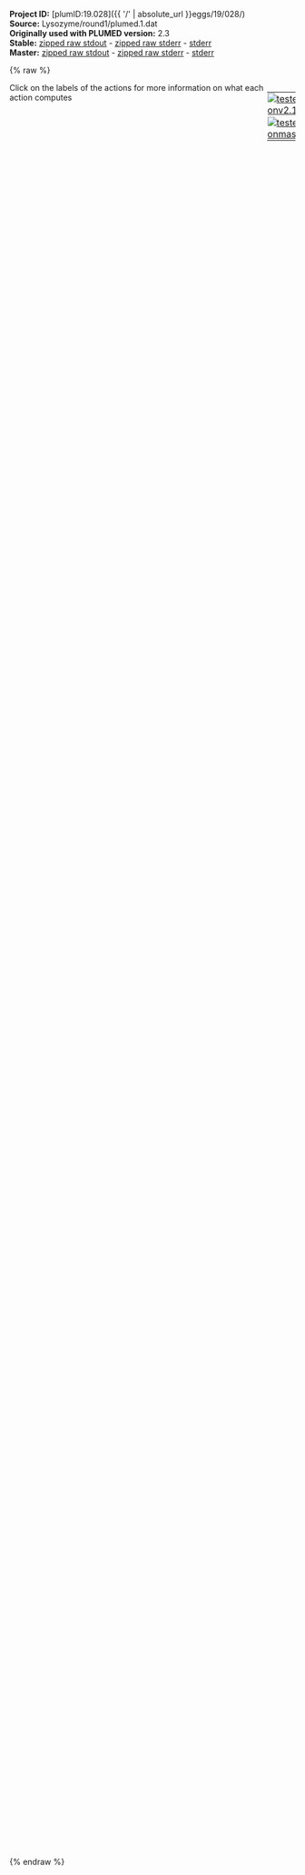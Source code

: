 **Project ID:** [plumID:19.028]({{ '/' | absolute_url }}eggs/19/028/)  
**Source:** Lysozyme/round1/plumed.1.dat  
**Originally used with PLUMED version:** 2.3  
**Stable:** [zipped raw stdout](plumed.1.dat.plumed.stdout.txt.zip) - [zipped raw stderr](plumed.1.dat.plumed.stderr.txt.zip) - [stderr](plumed.1.dat.plumed.stderr)  
**Master:** [zipped raw stdout](plumed.1.dat.plumed_master.stdout.txt.zip) - [zipped raw stderr](plumed.1.dat.plumed_master.stderr.txt.zip) - [stderr](plumed.1.dat.plumed_master.stderr)  

{% raw %}
<div style="width: 100%; float:left">
<div style="width: 90%; float:left" id="value_details_data/Lysozyme/round1/plumed.1.dat"> Click on the labels of the actions for more information on what each action computes </div>
<div style="width: 10%; float:left"><table><tr><td style="padding:1px"><a href="plumed.1.dat.plumed.stderr"><img src="https://img.shields.io/badge/v2.10-passing-green.svg" alt="tested onv2.10" /></a></td></tr><tr><td style="padding:1px"><a href="plumed.1.dat.plumed_master.stderr"><img src="https://img.shields.io/badge/master-passing-green.svg" alt="tested onmaster" /></a></td></tr></table></div></div>
<pre style="width=97%;">
<span class="plumedtooltip" style="color:green">WHOLEMOLECULES<span class="right">This action is used to rebuild molecules that can become split by the periodic boundary conditions. <a href="https://www.plumed.org/doc-master/user-doc/html/_w_h_o_l_e_m_o_l_e_c_u_l_e_s.html" style="color:green">More details</a><i></i></span></span> <span class="plumedtooltip">ENTITY0<span class="right">the atoms that make up a molecule that you wish to align<i></i></span></span>=1-2881


<span style="display:none;" id="data/Lysozyme/round1/plumed.1.dat">The WHOLEMOLECULES action with label <b></b> calculates something</span><b name="data/Lysozyme/round1/plumed.1.datlig" onclick='showPath("data/Lysozyme/round1/plumed.1.dat","data/Lysozyme/round1/plumed.1.datlig","data/Lysozyme/round1/plumed.1.datlig","violet")'>lig</b><span style="display:none;" id="data/Lysozyme/round1/plumed.1.datlig">The COM action with label <b>lig</b> calculates the following quantities:<table  align="center" frame="void" width="95%" cellpadding="5%"><tr><td width="5%"><b> Quantity </b>  </td><td width="5%"><b> Type </b>  </td><td><b> Description </b> </td></tr><tr><td width="5%">lig</td><td width="5%"><font color="violet">atoms</font></td><td>virtual atom calculated by COM action</td></tr></table></span>: <span class="plumedtooltip" style="color:green">COM<span class="right">Calculate the center of mass for a group of atoms. <a href="https://www.plumed.org/doc-master/user-doc/html/_c_o_m.html" style="color:green">More details</a><i></i></span></span> <span class="plumedtooltip">ATOMS<span class="right">the list of atoms which are involved the virtual atom's definition<i></i></span></span>=2870,2872,2874


<b name="data/Lysozyme/round1/plumed.1.datd1" onclick='showPath("data/Lysozyme/round1/plumed.1.dat","data/Lysozyme/round1/plumed.1.datd1","data/Lysozyme/round1/plumed.1.datd1","black")'>d1</b><span style="display:none;" id="data/Lysozyme/round1/plumed.1.datd1">The DISTANCE action with label <b>d1</b> calculates the following quantities:<table  align="center" frame="void" width="95%" cellpadding="5%"><tr><td width="5%"><b> Quantity </b>  </td><td width="5%"><b> Type </b>  </td><td><b> Description </b> </td></tr><tr><td width="5%">d1</td><td width="5%"><font color="black">scalar</font></td><td>the DISTANCE between this pair of atoms</td></tr></table></span>: <span class="plumedtooltip" style="color:green">DISTANCE<span class="right">Calculate the distance between a pair of atoms. <a href="https://www.plumed.org/doc-master/user-doc/html/_d_i_s_t_a_n_c_e.html" style="color:green">More details</a><i></i></span></span> <span class="plumedtooltip">ATOMS<span class="right">the pair of atom that we are calculating the distance between<i></i></span></span>=<b name="data/Lysozyme/round1/plumed.1.datlig">lig</b>,1533
<b name="data/Lysozyme/round1/plumed.1.datd2" onclick='showPath("data/Lysozyme/round1/plumed.1.dat","data/Lysozyme/round1/plumed.1.datd2","data/Lysozyme/round1/plumed.1.datd2","black")'>d2</b><span style="display:none;" id="data/Lysozyme/round1/plumed.1.datd2">The DISTANCE action with label <b>d2</b> calculates the following quantities:<table  align="center" frame="void" width="95%" cellpadding="5%"><tr><td width="5%"><b> Quantity </b>  </td><td width="5%"><b> Type </b>  </td><td><b> Description </b> </td></tr><tr><td width="5%">d2</td><td width="5%"><font color="black">scalar</font></td><td>the DISTANCE between this pair of atoms</td></tr></table></span>: <span class="plumedtooltip" style="color:green">DISTANCE<span class="right">Calculate the distance between a pair of atoms. <a href="https://www.plumed.org/doc-master/user-doc/html/_d_i_s_t_a_n_c_e.html" style="color:green">More details</a><i></i></span></span> <span class="plumedtooltip">ATOMS<span class="right">the pair of atom that we are calculating the distance between<i></i></span></span>=<b name="data/Lysozyme/round1/plumed.1.datlig">lig</b>,1716
<b name="data/Lysozyme/round1/plumed.1.datd3" onclick='showPath("data/Lysozyme/round1/plumed.1.dat","data/Lysozyme/round1/plumed.1.datd3","data/Lysozyme/round1/plumed.1.datd3","black")'>d3</b><span style="display:none;" id="data/Lysozyme/round1/plumed.1.datd3">The DISTANCE action with label <b>d3</b> calculates the following quantities:<table  align="center" frame="void" width="95%" cellpadding="5%"><tr><td width="5%"><b> Quantity </b>  </td><td width="5%"><b> Type </b>  </td><td><b> Description </b> </td></tr><tr><td width="5%">d3</td><td width="5%"><font color="black">scalar</font></td><td>the DISTANCE between this pair of atoms</td></tr></table></span>: <span class="plumedtooltip" style="color:green">DISTANCE<span class="right">Calculate the distance between a pair of atoms. <a href="https://www.plumed.org/doc-master/user-doc/html/_d_i_s_t_a_n_c_e.html" style="color:green">More details</a><i></i></span></span> <span class="plumedtooltip">ATOMS<span class="right">the pair of atom that we are calculating the distance between<i></i></span></span>=<b name="data/Lysozyme/round1/plumed.1.datlig">lig</b>,2285
<b name="data/Lysozyme/round1/plumed.1.datd4" onclick='showPath("data/Lysozyme/round1/plumed.1.dat","data/Lysozyme/round1/plumed.1.datd4","data/Lysozyme/round1/plumed.1.datd4","black")'>d4</b><span style="display:none;" id="data/Lysozyme/round1/plumed.1.datd4">The DISTANCE action with label <b>d4</b> calculates the following quantities:<table  align="center" frame="void" width="95%" cellpadding="5%"><tr><td width="5%"><b> Quantity </b>  </td><td width="5%"><b> Type </b>  </td><td><b> Description </b> </td></tr><tr><td width="5%">d4</td><td width="5%"><font color="black">scalar</font></td><td>the DISTANCE between this pair of atoms</td></tr></table></span>: <span class="plumedtooltip" style="color:green">DISTANCE<span class="right">Calculate the distance between a pair of atoms. <a href="https://www.plumed.org/doc-master/user-doc/html/_d_i_s_t_a_n_c_e.html" style="color:green">More details</a><i></i></span></span> <span class="plumedtooltip">ATOMS<span class="right">the pair of atom that we are calculating the distance between<i></i></span></span>=<b name="data/Lysozyme/round1/plumed.1.datlig">lig</b>,2005
<b name="data/Lysozyme/round1/plumed.1.datd5" onclick='showPath("data/Lysozyme/round1/plumed.1.dat","data/Lysozyme/round1/plumed.1.datd5","data/Lysozyme/round1/plumed.1.datd5","black")'>d5</b><span style="display:none;" id="data/Lysozyme/round1/plumed.1.datd5">The DISTANCE action with label <b>d5</b> calculates the following quantities:<table  align="center" frame="void" width="95%" cellpadding="5%"><tr><td width="5%"><b> Quantity </b>  </td><td width="5%"><b> Type </b>  </td><td><b> Description </b> </td></tr><tr><td width="5%">d5</td><td width="5%"><font color="black">scalar</font></td><td>the DISTANCE between this pair of atoms</td></tr></table></span>: <span class="plumedtooltip" style="color:green">DISTANCE<span class="right">Calculate the distance between a pair of atoms. <a href="https://www.plumed.org/doc-master/user-doc/html/_d_i_s_t_a_n_c_e.html" style="color:green">More details</a><i></i></span></span> <span class="plumedtooltip">ATOMS<span class="right">the pair of atom that we are calculating the distance between<i></i></span></span>=<b name="data/Lysozyme/round1/plumed.1.datlig">lig</b>,1905
<b name="data/Lysozyme/round1/plumed.1.datd6" onclick='showPath("data/Lysozyme/round1/plumed.1.dat","data/Lysozyme/round1/plumed.1.datd6","data/Lysozyme/round1/plumed.1.datd6","black")'>d6</b><span style="display:none;" id="data/Lysozyme/round1/plumed.1.datd6">The DISTANCE action with label <b>d6</b> calculates the following quantities:<table  align="center" frame="void" width="95%" cellpadding="5%"><tr><td width="5%"><b> Quantity </b>  </td><td width="5%"><b> Type </b>  </td><td><b> Description </b> </td></tr><tr><td width="5%">d6</td><td width="5%"><font color="black">scalar</font></td><td>the DISTANCE between this pair of atoms</td></tr></table></span>: <span class="plumedtooltip" style="color:green">DISTANCE<span class="right">Calculate the distance between a pair of atoms. <a href="https://www.plumed.org/doc-master/user-doc/html/_d_i_s_t_a_n_c_e.html" style="color:green">More details</a><i></i></span></span> <span class="plumedtooltip">ATOMS<span class="right">the pair of atom that we are calculating the distance between<i></i></span></span>=<b name="data/Lysozyme/round1/plumed.1.datlig">lig</b>,2239 
<b name="data/Lysozyme/round1/plumed.1.datd7" onclick='showPath("data/Lysozyme/round1/plumed.1.dat","data/Lysozyme/round1/plumed.1.datd7","data/Lysozyme/round1/plumed.1.datd7","black")'>d7</b><span style="display:none;" id="data/Lysozyme/round1/plumed.1.datd7">The DISTANCE action with label <b>d7</b> calculates the following quantities:<table  align="center" frame="void" width="95%" cellpadding="5%"><tr><td width="5%"><b> Quantity </b>  </td><td width="5%"><b> Type </b>  </td><td><b> Description </b> </td></tr><tr><td width="5%">d7</td><td width="5%"><font color="black">scalar</font></td><td>the DISTANCE between this pair of atoms</td></tr></table></span>: <span class="plumedtooltip" style="color:green">DISTANCE<span class="right">Calculate the distance between a pair of atoms. <a href="https://www.plumed.org/doc-master/user-doc/html/_d_i_s_t_a_n_c_e.html" style="color:green">More details</a><i></i></span></span> <span class="plumedtooltip">ATOMS<span class="right">the pair of atom that we are calculating the distance between<i></i></span></span>=<b name="data/Lysozyme/round1/plumed.1.datlig">lig</b>,2424
<b name="data/Lysozyme/round1/plumed.1.datd8" onclick='showPath("data/Lysozyme/round1/plumed.1.dat","data/Lysozyme/round1/plumed.1.datd8","data/Lysozyme/round1/plumed.1.datd8","black")'>d8</b><span style="display:none;" id="data/Lysozyme/round1/plumed.1.datd8">The DISTANCE action with label <b>d8</b> calculates the following quantities:<table  align="center" frame="void" width="95%" cellpadding="5%"><tr><td width="5%"><b> Quantity </b>  </td><td width="5%"><b> Type </b>  </td><td><b> Description </b> </td></tr><tr><td width="5%">d8</td><td width="5%"><font color="black">scalar</font></td><td>the DISTANCE between this pair of atoms</td></tr></table></span>: <span class="plumedtooltip" style="color:green">DISTANCE<span class="right">Calculate the distance between a pair of atoms. <a href="https://www.plumed.org/doc-master/user-doc/html/_d_i_s_t_a_n_c_e.html" style="color:green">More details</a><i></i></span></span> <span class="plumedtooltip">ATOMS<span class="right">the pair of atom that we are calculating the distance between<i></i></span></span>=<b name="data/Lysozyme/round1/plumed.1.datlig">lig</b>,2523

<b name="data/Lysozyme/round1/plumed.1.dathelix1" onclick='showPath("data/Lysozyme/round1/plumed.1.dat","data/Lysozyme/round1/plumed.1.dathelix1","data/Lysozyme/round1/plumed.1.dathelix1","violet")'>helix1</b><span style="display:none;" id="data/Lysozyme/round1/plumed.1.dathelix1">The COM action with label <b>helix1</b> calculates the following quantities:<table  align="center" frame="void" width="95%" cellpadding="5%"><tr><td width="5%"><b> Quantity </b>  </td><td width="5%"><b> Type </b>  </td><td><b> Description </b> </td></tr><tr><td width="5%">helix1</td><td width="5%"><font color="violet">atoms</font></td><td>virtual atom calculated by COM action</td></tr></table></span>: <span class="plumedtooltip" style="color:green">COM<span class="right">Calculate the center of mass for a group of atoms. <a href="https://www.plumed.org/doc-master/user-doc/html/_c_o_m.html" style="color:green">More details</a><i></i></span></span> <span class="plumedtooltip">ATOMS<span class="right">the list of atoms which are involved the virtual atom's definition<i></i></span></span>=1416,1428,1452,1475,1501,1513,1533,1554,1566
<b name="data/Lysozyme/round1/plumed.1.dathelix2" onclick='showPath("data/Lysozyme/round1/plumed.1.dat","data/Lysozyme/round1/plumed.1.dathelix2","data/Lysozyme/round1/plumed.1.dathelix2","violet")'>helix2</b><span style="display:none;" id="data/Lysozyme/round1/plumed.1.dathelix2">The COM action with label <b>helix2</b> calculates the following quantities:<table  align="center" frame="void" width="95%" cellpadding="5%"><tr><td width="5%"><b> Quantity </b>  </td><td width="5%"><b> Type </b>  </td><td><b> Description </b> </td></tr><tr><td width="5%">helix2</td><td width="5%"><font color="violet">atoms</font></td><td>virtual atom calculated by COM action</td></tr></table></span>: <span class="plumedtooltip" style="color:green">COM<span class="right">Calculate the center of mass for a group of atoms. <a href="https://www.plumed.org/doc-master/user-doc/html/_c_o_m.html" style="color:green">More details</a><i></i></span></span> <span class="plumedtooltip">ATOMS<span class="right">the list of atoms which are involved the virtual atom's definition<i></i></span></span>=1964,1980,1994,2005,2028,2052,2071,2094,2111
<b name="data/Lysozyme/round1/plumed.1.dathelix3" onclick='showPath("data/Lysozyme/round1/plumed.1.dat","data/Lysozyme/round1/plumed.1.dathelix3","data/Lysozyme/round1/plumed.1.dathelix3","violet")'>helix3</b><span style="display:none;" id="data/Lysozyme/round1/plumed.1.dathelix3">The COM action with label <b>helix3</b> calculates the following quantities:<table  align="center" frame="void" width="95%" cellpadding="5%"><tr><td width="5%"><b> Quantity </b>  </td><td width="5%"><b> Type </b>  </td><td><b> Description </b> </td></tr><tr><td width="5%">helix3</td><td width="5%"><font color="violet">atoms</font></td><td>virtual atom calculated by COM action</td></tr></table></span>: <span class="plumedtooltip" style="color:green">COM<span class="right">Calculate the center of mass for a group of atoms. <a href="https://www.plumed.org/doc-master/user-doc/html/_c_o_m.html" style="color:green">More details</a><i></i></span></span> <span class="plumedtooltip">ATOMS<span class="right">the list of atoms which are involved the virtual atom's definition<i></i></span></span>=2176,2200,2212,2227,2239,2251,2271,2285,2308
<b name="data/Lysozyme/round1/plumed.1.dathelix4" onclick='showPath("data/Lysozyme/round1/plumed.1.dat","data/Lysozyme/round1/plumed.1.dathelix4","data/Lysozyme/round1/plumed.1.dathelix4","violet")'>helix4</b><span style="display:none;" id="data/Lysozyme/round1/plumed.1.dathelix4">The COM action with label <b>helix4</b> calculates the following quantities:<table  align="center" frame="void" width="95%" cellpadding="5%"><tr><td width="5%"><b> Quantity </b>  </td><td width="5%"><b> Type </b>  </td><td><b> Description </b> </td></tr><tr><td width="5%">helix4</td><td width="5%"><font color="violet">atoms</font></td><td>virtual atom calculated by COM action</td></tr></table></span>: <span class="plumedtooltip" style="color:green">COM<span class="right">Calculate the center of mass for a group of atoms. <a href="https://www.plumed.org/doc-master/user-doc/html/_c_o_m.html" style="color:green">More details</a><i></i></span></span> <span class="plumedtooltip">ATOMS<span class="right">the list of atoms which are involved the virtual atom's definition<i></i></span></span>=2535,2559,2583,2603,2626,2642,2658,2678,2702

<b name="data/Lysozyme/round1/plumed.1.dathd12" onclick='showPath("data/Lysozyme/round1/plumed.1.dat","data/Lysozyme/round1/plumed.1.dathd12","data/Lysozyme/round1/plumed.1.dathd12","black")'>hd12</b><span style="display:none;" id="data/Lysozyme/round1/plumed.1.dathd12">The DISTANCE action with label <b>hd12</b> calculates the following quantities:<table  align="center" frame="void" width="95%" cellpadding="5%"><tr><td width="5%"><b> Quantity </b>  </td><td width="5%"><b> Type </b>  </td><td><b> Description </b> </td></tr><tr><td width="5%">hd12</td><td width="5%"><font color="black">scalar</font></td><td>the DISTANCE between this pair of atoms</td></tr></table></span>: <span class="plumedtooltip" style="color:green">DISTANCE<span class="right">Calculate the distance between a pair of atoms. <a href="https://www.plumed.org/doc-master/user-doc/html/_d_i_s_t_a_n_c_e.html" style="color:green">More details</a><i></i></span></span> <span class="plumedtooltip">ATOMS<span class="right">the pair of atom that we are calculating the distance between<i></i></span></span>=<b name="data/Lysozyme/round1/plumed.1.dathelix1">helix1</b>,<b name="data/Lysozyme/round1/plumed.1.dathelix2">helix2</b>
<b name="data/Lysozyme/round1/plumed.1.dathd23" onclick='showPath("data/Lysozyme/round1/plumed.1.dat","data/Lysozyme/round1/plumed.1.dathd23","data/Lysozyme/round1/plumed.1.dathd23","black")'>hd23</b><span style="display:none;" id="data/Lysozyme/round1/plumed.1.dathd23">The DISTANCE action with label <b>hd23</b> calculates the following quantities:<table  align="center" frame="void" width="95%" cellpadding="5%"><tr><td width="5%"><b> Quantity </b>  </td><td width="5%"><b> Type </b>  </td><td><b> Description </b> </td></tr><tr><td width="5%">hd23</td><td width="5%"><font color="black">scalar</font></td><td>the DISTANCE between this pair of atoms</td></tr></table></span>: <span class="plumedtooltip" style="color:green">DISTANCE<span class="right">Calculate the distance between a pair of atoms. <a href="https://www.plumed.org/doc-master/user-doc/html/_d_i_s_t_a_n_c_e.html" style="color:green">More details</a><i></i></span></span> <span class="plumedtooltip">ATOMS<span class="right">the pair of atom that we are calculating the distance between<i></i></span></span>=<b name="data/Lysozyme/round1/plumed.1.dathelix2">helix2</b>,<b name="data/Lysozyme/round1/plumed.1.dathelix3">helix3</b>
<b name="data/Lysozyme/round1/plumed.1.dathd34" onclick='showPath("data/Lysozyme/round1/plumed.1.dat","data/Lysozyme/round1/plumed.1.dathd34","data/Lysozyme/round1/plumed.1.dathd34","black")'>hd34</b><span style="display:none;" id="data/Lysozyme/round1/plumed.1.dathd34">The DISTANCE action with label <b>hd34</b> calculates the following quantities:<table  align="center" frame="void" width="95%" cellpadding="5%"><tr><td width="5%"><b> Quantity </b>  </td><td width="5%"><b> Type </b>  </td><td><b> Description </b> </td></tr><tr><td width="5%">hd34</td><td width="5%"><font color="black">scalar</font></td><td>the DISTANCE between this pair of atoms</td></tr></table></span>: <span class="plumedtooltip" style="color:green">DISTANCE<span class="right">Calculate the distance between a pair of atoms. <a href="https://www.plumed.org/doc-master/user-doc/html/_d_i_s_t_a_n_c_e.html" style="color:green">More details</a><i></i></span></span> <span class="plumedtooltip">ATOMS<span class="right">the pair of atom that we are calculating the distance between<i></i></span></span>=<b name="data/Lysozyme/round1/plumed.1.dathelix3">helix3</b>,<b name="data/Lysozyme/round1/plumed.1.dathelix4">helix4</b>


<span class="plumedtooltip" style="color:green">COMBINE<span class="right">Calculate a polynomial combination of a set of other variables. <a href="https://www.plumed.org/doc-master/user-doc/html/_c_o_m_b_i_n_e.html" style="color:green">More details</a><i></i></span></span> <span class="plumedtooltip">LABEL<span class="right">a label for the action so that its output can be referenced in the input to other actions<i></i></span></span>=<b name="data/Lysozyme/round1/plumed.1.datrc1" onclick='showPath("data/Lysozyme/round1/plumed.1.dat","data/Lysozyme/round1/plumed.1.datrc1","data/Lysozyme/round1/plumed.1.datrc1","black")'>rc1</b><span style="display:none;" id="data/Lysozyme/round1/plumed.1.datrc1">The COMBINE action with label <b>rc1</b> calculates the following quantities:<table  align="center" frame="void" width="95%" cellpadding="5%"><tr><td width="5%"><b> Quantity </b>  </td><td width="5%"><b> Type </b>  </td><td><b> Description </b> </td></tr><tr><td width="5%">rc1</td><td width="5%"><font color="black">scalar</font></td><td>a linear compbination</td></tr></table></span> <span class="plumedtooltip">ARG<span class="right">the values input to this function<i></i></span></span>=<b name="data/Lysozyme/round1/plumed.1.datd1">d1</b>,<b name="data/Lysozyme/round1/plumed.1.datd2">d2</b>,<b name="data/Lysozyme/round1/plumed.1.datd3">d3</b>,<b name="data/Lysozyme/round1/plumed.1.datd4">d4</b>,<b name="data/Lysozyme/round1/plumed.1.datd5">d5</b>,<b name="data/Lysozyme/round1/plumed.1.datd6">d6</b>,<b name="data/Lysozyme/round1/plumed.1.datd7">d7</b>,<b name="data/Lysozyme/round1/plumed.1.datd8">d8</b>,<b name="data/Lysozyme/round1/plumed.1.dathd12">hd12</b>,<b name="data/Lysozyme/round1/plumed.1.dathd23">hd23</b>,<b name="data/Lysozyme/round1/plumed.1.dathd34">hd34</b>  <span class="plumedtooltip">POWERS<span class="right"> the powers to which you are raising each of the arguments in your function<i></i></span></span>=1,1,1,1,1,1,1,1,1,1,1 <span class="plumedtooltip">COEFFICIENTS<span class="right"> the coefficients of the arguments in your function<i></i></span></span>=-0.11526093730076685,-0.19734476245741883,0.4215405568186744,0.07170364503638368,-0.020728365580399616,-0.024903654758433185,-0.1113605131173442,-0.1863827217146771,-0.15122323331798201,0.031536158794434214,0.8323938801472104 <span class="plumedtooltip">PERIODIC<span class="right">if the output of your function is periodic then you should specify the periodicity of the function<i></i></span></span>=NO



<span id="data/Lysozyme/round1/plumed.1.datdefexternal1_short"><span class="plumedtooltip" style="color:green">EXTERNAL<span class="right">Calculate a restraint that is defined on a grid that is read during start up This action has <a class="toggler" href='javascript:;' onclick='toggleDisplay("data/Lysozyme/round1/plumed.1.datdefexternal1");'>hidden defaults</a>. <a href="https://www.plumed.org/doc-master/user-doc/html/_e_x_t_e_r_n_a_l.html">More details</a><i></i></span></span> <span class="plumedtooltip">ARG<span class="right">the labels of the scalars on which the bias will act<i></i></span></span>=<b name="data/Lysozyme/round1/plumed.1.datrc1">rc1</b> <span class="plumedtooltip">FILE<span class="right">the name of the file containing the external potential<i></i></span></span>=static_bias.1.txt <span class="plumedtooltip">LABEL<span class="right">a label for the action so that its output can be referenced in the input to other actions<i></i></span></span>=<b name="data/Lysozyme/round1/plumed.1.datexternal1" onclick='showPath("data/Lysozyme/round1/plumed.1.dat","data/Lysozyme/round1/plumed.1.datexternal1","data/Lysozyme/round1/plumed.1.datexternal1","black")'>external1</b><span style="display:none;" id="data/Lysozyme/round1/plumed.1.datexternal1">The EXTERNAL action with label <b>external1</b> calculates the following quantities:<table  align="center" frame="void" width="95%" cellpadding="5%"><tr><td width="5%"><b> Quantity </b>  </td><td width="5%"><b> Type </b>  </td><td><b> Description </b> </td></tr><tr><td width="5%">external1.bias</td><td width="5%"><font color="black">scalar</font></td><td>the instantaneous value of the bias potential</td></tr></table></span>
</span><span id="data/Lysozyme/round1/plumed.1.datdefexternal1_long" style="display:none;"><span class="plumedtooltip" style="color:green">EXTERNAL<span class="right">Calculate a restraint that is defined on a grid that is read during start up This action uses the <a class="toggler" href='javascript:;' onclick='toggleDisplay("data/Lysozyme/round1/plumed.1.datdefexternal1");'>defaults shown here</a>. <a href="https://www.plumed.org/doc-master/user-doc/html/_e_x_t_e_r_n_a_l.html">More details</a><i></i></span></span> <span class="plumedtooltip">ARG<span class="right">the labels of the scalars on which the bias will act<i></i></span></span>=<b name="data/Lysozyme/round1/plumed.1.datrc1">rc1</b> <span class="plumedtooltip">FILE<span class="right">the name of the file containing the external potential<i></i></span></span>=static_bias.1.txt <span class="plumedtooltip">LABEL<span class="right">a label for the action so that its output can be referenced in the input to other actions<i></i></span></span>=<b name="data/Lysozyme/round1/plumed.1.datexternal1" onclick='showPath("data/Lysozyme/round1/plumed.1.dat","data/Lysozyme/round1/plumed.1.datexternal1","data/Lysozyme/round1/plumed.1.datexternal1","black")'>external1</b>  <span class="plumedtooltip">SCALE<span class="right"> a factor that multiplies the external potential, useful to invert free energies<i></i></span></span>=1.0
</span><br/><br/><span class="plumedtooltip" style="color:green">PRINT<span class="right">Print quantities to a file. <a href="https://www.plumed.org/doc-master/user-doc/html/_p_r_i_n_t.html" style="color:green">More details</a><i></i></span></span> <span class="plumedtooltip">ARG<span class="right">the labels of the values that you would like to print to the file<i></i></span></span>=<b name="data/Lysozyme/round1/plumed.1.datd1">d1</b>,<b name="data/Lysozyme/round1/plumed.1.datd2">d2</b>,<b name="data/Lysozyme/round1/plumed.1.datd3">d3</b>,<b name="data/Lysozyme/round1/plumed.1.datd4">d4</b>,<b name="data/Lysozyme/round1/plumed.1.datd5">d5</b>,<b name="data/Lysozyme/round1/plumed.1.datd6">d6</b>,<b name="data/Lysozyme/round1/plumed.1.datd7">d7</b>,<b name="data/Lysozyme/round1/plumed.1.datd8">d8</b>,<b name="data/Lysozyme/round1/plumed.1.dathd12">hd12</b>,<b name="data/Lysozyme/round1/plumed.1.dathd23">hd23</b>,<b name="data/Lysozyme/round1/plumed.1.dathd34">hd34</b>,<b name="data/Lysozyme/round1/plumed.1.datrc1">rc1</b>,<b name="data/Lysozyme/round1/plumed.1.datexternal1">external1.bias</b> <span class="plumedtooltip">STRIDE<span class="right"> the frequency with which the quantities of interest should be output<i></i></span></span>=1 <span class="plumedtooltip">FILE<span class="right">the name of the file on which to output these quantities<i></i></span></span>=benzene_Lyso_T298_1
</pre>
{% endraw %}
